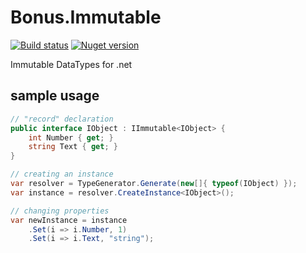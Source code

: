 # Bonus.Immutable
[![Build status](https://ci.appveyor.com/api/projects/status/it69oo1vy2a6ix00/branch/master?svg=true)](https://ci.appveyor.com/project/Bonuspunkt/bonus-immutable/branch/master)
[![Nuget version](https://img.shields.io/nuget/v/Bonus.Immutable.svg)](https://www.nuget.org/packages/Bonus.Immutable/)


Immutable DataTypes for .net

## sample usage
``` C#
// "record" declaration
public interface IObject : IImmutable<IObject> {
    int Number { get; }
    string Text { get; }
}

// creating an instance
var resolver = TypeGenerator.Generate(new[]{ typeof(IObject) });
var instance = resolver.CreateInstance<IObject>();

// changing properties
var newInstance = instance
    .Set(i => i.Number, 1)
    .Set(i => i.Text, "string");
```
